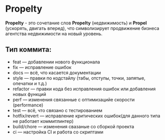 # Propelty

**Propelty** - это сочетание слов **Propelty** (недвижимость) и **Propel** (ускорять, двигать вперед), 
что символизирует продвижение бизнеса агентства недвижимости на новый уровень.

## Тип коммита:
- feat — добавлении нового функционала
- fix — исправление ошибок
- docs — всё, что касается документации
- style — правки по кодстайлу (табы, отступы, точки, запятые, опечатки и т.д.)
- refactor — правки кода без исправления ошибок или добавления новых функций
- perf — изменения связанные с оптимизацийе скорости (performance)
- test — всё, что связано с тестированием
- hotfix/revert — исправление критических ошибок(для данного типа не работает коммитлинтер)
- build/chore — изменения свазаные со сборкой проекта
- ci — настройка CI и работа со скриптами